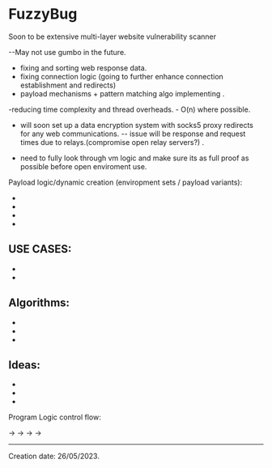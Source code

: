 # FuzzyBug
Soon to be extensive multi-layer website vulnerability scanner



--May not use gumbo in the future.
- fixing and sorting web response data.
- fixing connection logic (going to further enhance connection establishment and redirects)
- payload mechanisms + pattern matching algo implementing .

-reducing time complexity and thread overheads. - O(n) where possible.


- will soon set up a data encryption system with socks5 proxy redirects for any web communications.
-- issue will be response and request times due to relays.(compromise open relay servers?) .


- need to fully look through vm logic and make sure its as full proof as possible before open enviroment use.



Payload logic/dynamic creation (enviropment sets / payload variants):

-
-
-
-


USE CASES: 
-
-
-


Algorithms:
-
-
-
-

Ideas:
-
-
-
-



Program Logic control flow: 


->     ->    ->   ->   



-----------------------------



Creation date: 26/05/2023.
